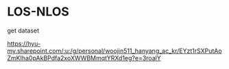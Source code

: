 # LOS-NLOS

get dataset

https://hyu-my.sharepoint.com/:u:/g/personal/woojin511_hanyang_ac_kr/EYzt1rSXPutAoZmKIha0pAkBPdfa2xoXWWBMmqtYRXd1eg?e=3roalY
